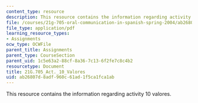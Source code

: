 ```yaml
---
content_type: resource
description: This resource contains the information regarding activity 10 valores.
file: /courses/21g-705-oral-communication-in-spanish-spring-2004/ab26807d8adf960c61ad1f5ca1fca1ab_MIT21G_705S04_act10valor.pdf
file_type: application/pdf
learning_resource_types:
- Assignments
ocw_type: OCWFile
parent_title: Assignments
parent_type: CourseSection
parent_uid: 1c5e63a2-88cf-8a36-7c13-6f2fe7c8c4b2
resourcetype: Document
title: 21G.705_Act._10_Valores
uid: ab26807d-8adf-960c-61ad-1f5ca1fca1ab
---
```

This resource contains the information regarding activity 10 valores.

